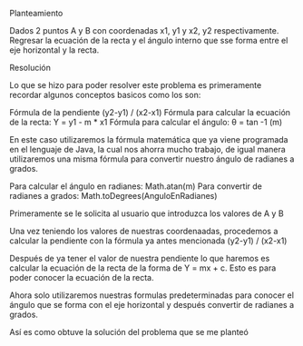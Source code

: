 Planteamiento 

Dados 2 puntos A y B con coordenadas x1, y1 y x2, y2 respectivamente. Regresar la ecuación de la recta y el ángulo interno que sse forma entre el eje horizontal y la recta.

Resolución 

Lo que se hizo para poder resolver este problema es primeramente recordar algunos conceptos basicos como los son: 

Fórmula de la pendiente (y2-y1) / (x2-x1)
Fórmula para calcular la ecuación de la recta: Y = y1 - m * x1
Fórmula para calcular el ángulo: θ = tan -1 (m)

En este caso utilizaremos la fórmula matemática que ya viene programada en el lenguaje de Java, la cual nos ahorra mucho trabajo, de igual manera utilizaremos una misma fórmula para convertir nuestro ángulo de radianes a grados.

Para calcular el ángulo en radianes: Math.atan(m)
Para convertir de radianes a grados: Math.toDegrees(AnguloEnRadianes)

Primeramente se le solicita al usuario que introduzca los valores de A y B

Una vez teniendo los valores de nuestras coordenaadas, procedemos a calcular la pendiente con la fórmula ya antes mencionada (y2-y1) / (x2-x1)

Después de ya tener el valor de nuestra pendiente lo que haremos es calcular la ecuación de la recta de la forma de Y = mx + c. Esto es para poder conocer la ecuación de la recta.

Ahora solo utilizaremos nuestras formulas predeterminadas para conocer el ángulo que se forma con el eje horizontal y después convertir de radianes a grados.

Así es como obtuve la solución del problema que se me planteó